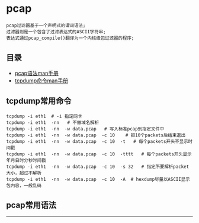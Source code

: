 # pcap


```
pcap过滤器基于一个声明式的谓词语法;
过滤器则是一个包含了过滤表达式的ASCII字符串;
表达式通过pcap_compile()翻译为一个内核级包过滤器的程序;
```



## 目录


* [pcap语法man手册](docs/pcap语法man手册.md)
* [tcpdump命令man手册](docs/tcpdump命令man手册.md)


## tcpdump常用命令

```
tcpdump -i eth1  # -i 指定网卡
tcpdump -i eth1  -nn   # 不做域名解析
tcpdump -i eth1  -nn  -w data.pcap   # 写入标准pcap到指定文件中
tcpdump -i eth1  -nn  -w data.pcap  -c 10    # 抓10个packets后结束退出
tcpdump -i eth1  -nn  -w data.pcap  -c 10  -t   # 每个packets开头不显示时间戳
tcpdump -i eth1  -nn  -w data.pcap  -c 10  -tttt   # 每个packets开头显示年月日时分秒时间戳
tcpdump -i eth1  -nn  -w data.pcap  -c 10  -s 32   # 指定所要解析packet大小，超过不解析
tcpdump -i eth1  -nn  -w data.pcap  -c 10  -A  # hexdump尽量以ASCII显示包内容，一般乱码
```





## pcap常用语法








































---
